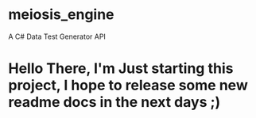 # meiosis_engine
A C# Data Test Generator API
# Hello There, I'm Just starting this project, I hope to release some new readme docs in the next days ;)
